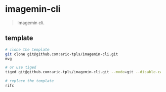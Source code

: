 # imagemin-cli
> Imagemin cli.

## template
```sh
# clone the template
git clone git@github.com:aric-tpls/imagemin-cli.git
mvg

# or use tiged
tiged git@github.com:aric-tpls/imagemin-cli.git --mode=git --disable-cache

# replace the template
rifc
```
